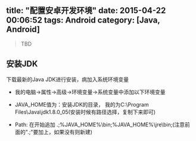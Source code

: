 title: "配置安卓开发环境"
date: 2015-04-22 00:06:52
tags: Android
category: [Java, Android]
---

> TBD

## 安装JDK

下载最新的Java JDK进行安装，病加入系统环境变量

* 我的电脑->属性->高级->环境变量->系统变量中添加以下环境变量

* JAVA_HOME值为：安装JDK的目录， 我的为C:\Program Files\Java\jdk1.8.0_05(安装时候有路径选择，复制下来即可)

* Path: 在开始追加 .;%JAVA_HOME%\bin;%JAVA_HOME%\jre\bin;(注意前面的".;"要加上，如果没有则新建)